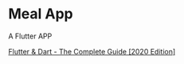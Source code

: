 # Meal App

A Flutter APP

[Flutter & Dart - The Complete Guide [2020 Edition]](https://www.udemy.com/course/learn-flutter-dart-to-build-ios-android-apps/)
